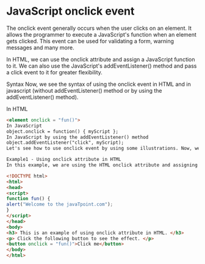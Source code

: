 # JavaScript onclick event

The onclick event generally occurs when the user clicks on an element. It allows the programmer to execute a JavaScript's function when an element gets clicked. This event can be used for validating a form, warning messages and many more.

In HTML, we can use the onclick attribute and assign a JavaScript function to it. We can also use the JavaScript's addEventListener() method and pass a click event to it for greater flexibility.

Syntax
Now, we see the syntax of using the onclick event in HTML and in javascript (without addEventListener() method or by using the addEventListener() method).


In HTML

```HTML
<element onclick = "fun()">  
In JavaScript
object.onclick = function() { myScript };  
In JavaScript by using the addEventListener() method
object.addEventListener("click", myScript);  
Let's see how to use onclick event by using some illustrations. Now, we will see the examples of using the onclick event in HTML, and in JavaScript.

Example1 - Using onclick attribute in HTML
In this example, we are using the HTML onclick attribute and assigning a JavaScript's function to it. When the user clicks the given button, the corresponding function will get executed, and an alert dialog box will be displayed on the screen.

<!DOCTYPE html>  
<html>  
<head>  
<script>  
function fun() {  
alert("Welcome to the javaTpoint.com");  
}  
</script>  
</head>  
<body>  
<h3> This is an example of using onclick attribute in HTML. </h3>  
<p> Click the following button to see the effect. </p>  
<button onclick = "fun()">Click me</button>  
</body>  
</html>  

```